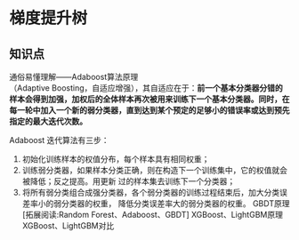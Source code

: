 # 梯度提升树
[]()
[](https://zhuanlan.zhihu.com/p/41536315)

## 知识点
通俗易懂理解——Adaboost算法原理  
（Adaptive Boosting，自适应增强），其自适应在于：**前一个基本分类器分错的样本会得到加强，加权后的全体样本再次被用来训练下一个基本分类器。同时，在每一轮中加入一个新的弱分类器，直到达到某个预定的足够小的错误率或达到预先指定的最大迭代次数。**  

Adaboost 迭代算法有三步：
1. 初始化训练样本的权值分布，每个样本具有相同权重；
2. 训练弱分类器，如果样本分类正确，则在构造下一个训练集中，它的权值就会被降低；反之提高。用更新
过的样本集去训练下一个分类器；
3. 将所有弱分类组合成强分类器，各个弱分类器的训练过程结束后，加大分类误差率小的弱分类器的权重，
降低分类误差率大的弱分类器的权重。
GBDT原理
[拓展阅读:Random Forest、Adaboost、GBDT]
XGBoost、LightGBM原理
XGBoost、LightGBM对比